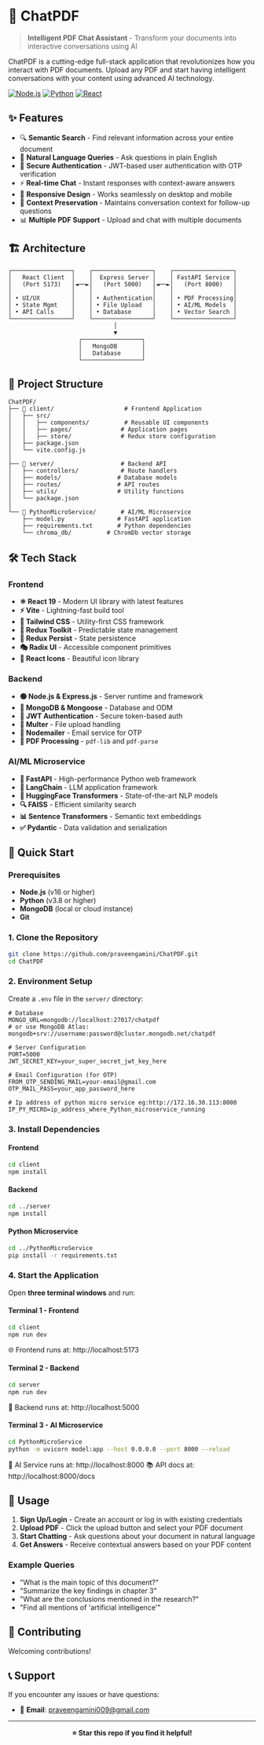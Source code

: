 # 📄 ChatPDF

> **Intelligent PDF Chat Assistant** - Transform your documents into interactive conversations using AI

ChatPDF is a cutting-edge full-stack application that revolutionizes how you interact with PDF documents. Upload any PDF and start having intelligent conversations with your content using advanced AI technology.

[![Node.js](https://img.shields.io/badge/Node.js-16%2B-green)](https://nodejs.org/)
[![Python](https://img.shields.io/badge/Python-3.8%2B-blue)](https://python.org/)
[![React](https://img.shields.io/badge/React-19-blue)](https://reactjs.org/)

## ✨ Features

- 🔍 **Semantic Search** - Find relevant information across your entire document
- 💬 **Natural Language Queries** - Ask questions in plain English
- 🔐 **Secure Authentication** - JWT-based user authentication with OTP verification
- ⚡ **Real-time Chat** - Instant responses with context-aware answers
- 📱 **Responsive Design** - Works seamlessly on desktop and mobile
- 🎯 **Context Preservation** - Maintains conversation context for follow-up questions
- 📊 **Multiple PDF Support** - Upload and chat with multiple documents

## 🏗️ Architecture

```
┌─────────────────┐    ┌─────────────────┐    ┌─────────────────┐
│   React Client  │    │  Express Server │    │ FastAPI Service │
│   (Port 5173)   │◄──►│   (Port 5000)   │◄──►│   (Port 8000)   │
│                 │    │                 │    │                 │
│ • UI/UX         │    │ • Authentication│    │ • PDF Processing│
│ • State Mgmt    │    │ • File Upload   │    │ • AI/ML Models  │
│ • API Calls     │    │ • Database      │    │ • Vector Search │
└─────────────────┘    └─────────────────┘    └─────────────────┘
                              │
                              ▼
                    ┌─────────────────┐
                    │   MongoDB       │
                    │   Database      │
                    └─────────────────┘
```

## 📁 Project Structure

```
ChatPDF/
├── 📁 client/                    # Frontend Application
│   ├── src/
│   │   ├── components/          # Reusable UI components
│   │   ├── pages/              # Application pages
│   │   ├── store/              # Redux store configuration
│   ├── package.json
│   └── vite.config.js
│
├── 📁 server/                   # Backend API
│   ├── controllers/            # Route handlers
│   ├── models/                # Database models
│   ├── routes/                # API routes
│   ├── utils/                 # Utility functions
│   └── package.json
│
└── 📁 PythonMicroService/       # AI/ML Microservice
    ├── model.py               # FastAPI application
    ├── requirements.txt       # Python dependencies
    └── chroma_db/          # ChromDb vector storage
```

## 🛠️ Tech Stack

### Frontend
- **⚛️ React 19** - Modern UI library with latest features
- **⚡ Vite** - Lightning-fast build tool
- **🎨 Tailwind CSS** - Utility-first CSS framework
- **🔄 Redux Toolkit** - Predictable state management
- **💾 Redux Persist** - State persistence
- **🎭 Radix UI** - Accessible component primitives
- **🎯 React Icons** - Beautiful icon library

### Backend
- **🟢 Node.js & Express.js** - Server runtime and framework
- **🍃 MongoDB & Mongoose** - Database and ODM
- **🔐 JWT Authentication** - Secure token-based auth
- **📁 Multer** - File upload handling
- **📧 Nodemailer** - Email service for OTP
- **📄 PDF Processing** - `pdf-lib` and `pdf-parse`

### AI/ML Microservice
- **🚀 FastAPI** - High-performance Python web framework
- **🦜 LangChain** - LLM application framework
- **🤗 HuggingFace Transformers** - State-of-the-art NLP models
- **🔍 FAISS** - Efficient similarity search
- **📊 Sentence Transformers** - Semantic text embeddings
- **✅ Pydantic** - Data validation and serialization

## 🚀 Quick Start

### Prerequisites

- **Node.js** (v16 or higher)
- **Python** (v3.8 or higher)
- **MongoDB** (local or cloud instance)
- **Git**

### 1. Clone the Repository

```bash
git clone https://github.com/praveengamini/ChatPDF.git
cd ChatPDF
```

### 2. Environment Setup

Create a `.env` file in the `server/` directory:

```env
# Database
MONGO_URL=mongodb://localhost:27017/chatpdf
# or use MongoDB Atlas: mongodb+srv://username:password@cluster.mongodb.net/chatpdf

# Server Configuration
PORT=5000
JWT_SECRET_KEY=your_super_secret_jwt_key_here

# Email Configuration (for OTP)
FROM_OTP_SENDING_MAIL=your-email@gmail.com
OTP_MAIL_PASS=your_app_password_here

# Ip address of python micro service eg:http://172.16.30.113:8000
IP_PY_MICRO=ip_address_where_Python_microservice_running 
```

### 3. Install Dependencies

#### Frontend
```bash
cd client
npm install
```

#### Backend
```bash
cd ../server
npm install
```

#### Python Microservice
```bash
cd ../PythonMicroService
pip install -r requirements.txt
```

### 4. Start the Application

Open **three terminal windows** and run:

#### Terminal 1 - Frontend
```bash
cd client
npm run dev
```
🌐 Frontend runs at: http://localhost:5173

#### Terminal 2 - Backend
```bash
cd server
npm run dev
```
🔧 Backend runs at: http://localhost:5000

#### Terminal 3 - AI Microservice
```bash
cd PythonMicroService
python -m uvicorn model:app --host 0.0.0.0 --port 8000 --reload
```
🤖 AI Service runs at: http://localhost:8000
📚 API docs at: http://localhost:8000/docs

## 📖 Usage

1. **Sign Up/Login** - Create an account or log in with existing credentials
2. **Upload PDF** - Click the upload button and select your PDF document
3. **Start Chatting** - Ask questions about your document in natural language
4. **Get Answers** - Receive contextual answers based on your PDF content

### Example Queries

- "What is the main topic of this document?"
- "Summarize the key findings in chapter 3"
- "What are the conclusions mentioned in the research?"
- "Find all mentions of 'artificial intelligence'"


## 🤝 Contributing

Welcoming contributions! 


## 📞 Support

If you encounter any issues or have questions:

- 📧 **Email**: praveengamini009@gmail.com

---

<div align="center">

**⭐ Star this repo if you find it helpful!**

</div>

